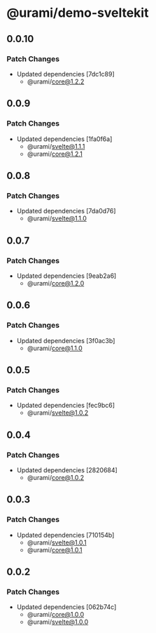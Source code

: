 # @urami/demo-sveltekit

## 0.0.10

### Patch Changes

- Updated dependencies [7dc1c89]
  - @urami/core@1.2.2

## 0.0.9

### Patch Changes

- Updated dependencies [1fa0f6a]
  - @urami/svelte@1.1.1
  - @urami/core@1.2.1

## 0.0.8

### Patch Changes

- Updated dependencies [7da0d76]
  - @urami/svelte@1.1.0

## 0.0.7

### Patch Changes

- Updated dependencies [9eab2a6]
  - @urami/core@1.2.0

## 0.0.6

### Patch Changes

- Updated dependencies [3f0ac3b]
  - @urami/core@1.1.0

## 0.0.5

### Patch Changes

- Updated dependencies [fec9bc6]
  - @urami/svelte@1.0.2

## 0.0.4

### Patch Changes

- Updated dependencies [2820684]
  - @urami/core@1.0.2

## 0.0.3

### Patch Changes

- Updated dependencies [710154b]
  - @urami/svelte@1.0.1
  - @urami/core@1.0.1

## 0.0.2

### Patch Changes

- Updated dependencies [062b74c]
  - @urami/core@1.0.0
  - @urami/svelte@1.0.0
